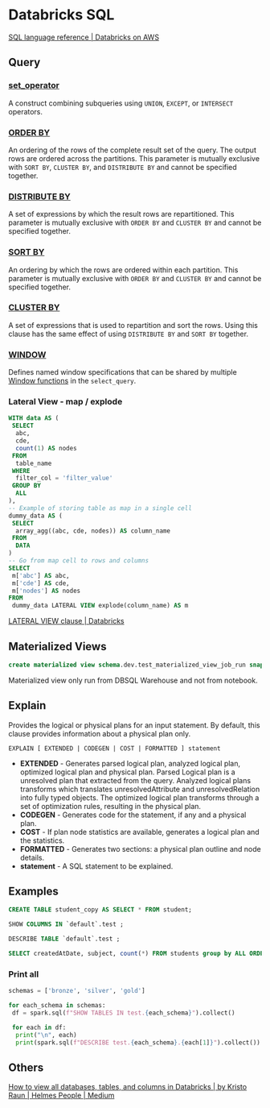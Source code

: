 # Databricks SQL

[SQL language reference | Databricks on AWS](https://docs.databricks.com/sql/language-manual/index.html)

## Query

### [set_operator](https://docs.databricks.com/sql/language-manual/sql-ref-syntax-qry-select-setops.html)

A construct combining subqueries using `UNION`, `EXCEPT`, or `INTERSECT` operators.

### [ORDER BY](https://docs.databricks.com/sql/language-manual/sql-ref-syntax-qry-select-orderby.html)

An ordering of the rows of the complete result set of the query. The output rows are ordered across the partitions. This parameter is mutually exclusive with `SORT BY`, `CLUSTER BY`, and `DISTRIBUTE BY` and cannot be specified together.

### [DISTRIBUTE BY](https://docs.databricks.com/sql/language-manual/sql-ref-syntax-qry-select-distributeby.html)

A set of expressions by which the result rows are repartitioned. This parameter is mutually exclusive with `ORDER BY` and `CLUSTER BY` and cannot be specified together.

### [SORT BY](https://docs.databricks.com/sql/language-manual/sql-ref-syntax-qry-select-sortby.html)

An ordering by which the rows are ordered within each partition. This parameter is mutually exclusive with `ORDER BY` and `CLUSTER BY` and cannot be specified together.

### [CLUSTER BY](https://docs.databricks.com/sql/language-manual/sql-ref-syntax-qry-select-clusterby.html)

A set of expressions that is used to repartition and sort the rows. Using this clause has the same effect of using `DISTRIBUTE BY` and `SORT BY` together.

### [WINDOW](https://docs.databricks.com/sql/language-manual/sql-ref-syntax-qry-select-named-window.html)

Defines named window specifications that can be shared by multiple [Window functions](https://docs.databricks.com/sql/language-manual/sql-ref-window-functions.html) in the `select_query`.

### Lateral View - map / explode

```sql
WITH data AS (
 SELECT
  abc,
  cde,
  count(1) AS nodes
 FROM
  table_name
 WHERE
  filter_col = 'filter_value'
 GROUP BY
  ALL
),
-- Example of storing table as map in a single cell
dummy_data AS (
 SELECT
  array_agg((abc, cde, nodes)) AS column_name
 FROM
  DATA
)
-- Go from map cell to rows and columns
SELECT
 m['abc'] AS abc,
 m['cde'] AS cde,
 m['nodes'] AS nodes
FROM
 dummy_data LATERAL VIEW explode(column_name) AS m
```

[LATERAL VIEW clause | Databricks](https://docs.databricks.com/en/sql/language-manual/sql-ref-syntax-qry-select-lateral-view.html)

## Materialized Views

```sql
create materialized view schema.dev.test_materialized_view_job_run snapshot as select * from schema.dev.job_run limit 100;
```

Materialized view only run from DBSQL Warehouse and not from notebook.

## Explain

Provides the logical or physical plans for an input statement. By default, this clause provides information about a physical plan only.

`EXPLAIN [ EXTENDED | CODEGEN | COST | FORMATTED ] statement`

- **EXTENDED** - Generates parsed logical plan, analyzed logical plan, optimized logical plan and physical plan. Parsed Logical plan is a unresolved plan that extracted from the query. Analyzed logical plans transforms which translates unresolvedAttribute and unresolvedRelation into fully typed objects. The optimized logical plan transforms through a set of optimization rules, resulting in the physical plan.
- **CODEGEN** - Generates code for the statement, if any and a physical plan.
- **COST** - If plan node statistics are available, generates a logical plan and the statistics.
- **FORMATTED** - Generates two sections: a physical plan outline and node details.
- **statement** - A SQL statement to be explained.

## Examples

```sql
CREATE TABLE student_copy AS SELECT * FROM student;

SHOW COLUMNS IN `default`.test ;

DESCRIBE TABLE `default`.test ;

SELECT createdAtDate, subject, count(*) FROM students group by ALL ORDER BY ALL;
```

### Print all

```python
schemas = ['bronze', 'silver', 'gold']

for each_schema in schemas:
 df = spark.sql(f"SHOW TABLES IN test.{each_schema}").collect()

 for each in df:
  print("\n", each)
  print(spark.sql(f"DESCRIBE test.{each_schema}.{each[1]}").collect())
```

## Others

[How to view all databases, tables, and columns in Databricks | by Kristo Raun | Helmes People | Medium](https://medium.com/helmes-people/how-to-view-all-databases-tables-and-columns-in-databricks-9683b12fee10)
